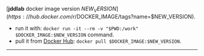 [**jddlab** docker image version $NEW_VERSION](https://hub.docker.com/r/$DOCKER_IMAGE/tags?name=$NEW_VERSION).  

- run it with: `docker run -it --rm -v "$PWD:/work" $DOCKER_IMAGE:$NEW_VERSION` command.
- pull it from [Docker Hub](https://hub.docker.com/r/$DOCKER_IMAGE): `docker pull $DOCKER_IMAGE:$NEW_VERSION`.
  
---

